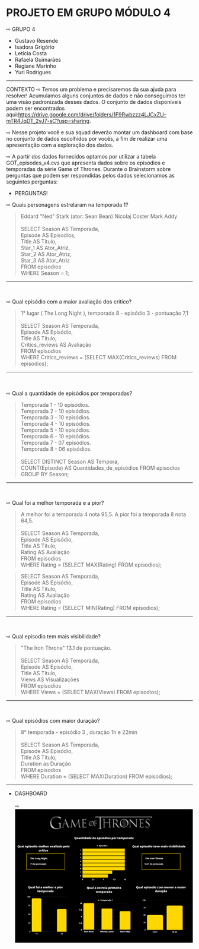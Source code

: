 # PROJETO EM GRUPO MÓDULO 4
 
⇨ GRUPO 4 
- Gustavo Resende
- Isadora Grigório
- Letícia Costa
- Rafaela Guimarães
- Regiane Marinho
- Yuri Rodrigues
------------------------------------


CONTEXTO ⇨ Temos um problema e precisaremos da sua ajuda para resolver! Acumulamos alguns conjuntos de dados e não conseguimos ter uma visão padronizada desses dados. O conjunto de dados disponíveis podem ser encontrados aqui:https://drive.google.com/drive/folders/1F9Rwbzzz4LJCxZU-mTR4JqDT_2vJ7-sC?usp=sharing.


⇨ Nesse projeto você e sua squad deverão montar um dashboard com base no conjunto de dados escolhidos por vocês, a fim de realizar uma apresentação com a exploração dos dados.


⇨ A partir dos dados fornecidos optamos por utilizar a tabela GOT_episodes_v4.cvs que apresenta dados sobre os episódios e temporadas da série Game of Thrones. Durante o Brainstorm sobre perguntas que podem ser respondidas pelos dados selecionamos as seguintes perguntas: 
<br/>


- PERGUNTAS!

⇨ Quais personagens estrelaram na temporada 1?
> Eddard "Ned" Stark (ator: Sean Bean)
> Nicolaj Coster 
> Mark Addy <br/> <br/>
> 	SELECT Season AS Temporada, <br/>
    Episode AS Episodios, <br/>
    Title AS Titulo, <br/>
    Star_1 AS Ator_Atriz, <br/>
    Star_2 AS Ator_Atriz, <br/>
    Star_3 AS Ator_Atriz <br/>
	FROM episodios <br/>
    WHERE Season = 1; <br/>
--------------------------
 <br/>

⇨ Qual episódio com a maior avaliação dos critico?
> 1° lugar ( The Long Night ), temporada 8 - episódio 3 - pontuação 7,1 <br/> <br/>
> 	SELECT Season AS Temporada, <br/>
	Episode AS Episódio, <br/>
	Title AS Título, <br/>
	Critics_reviews AS Avaliação <br/>
    FROM episodios <br/>
    WHERE Critics_reviews = (SELECT MAX(Critics_reviews) FROM episodios); <br/>
-----------------------
 <br/> <br/>
⇨ Qual a quantidade de episódios por temporadas?
> Temporada 1 - 10 episódios.  <br/>
> Temporada 2 - 10 episódios.  <br/>
> Temporada 3 - 10 episódios.  <br/>
> Temporada 4 - 10 episódios.  <br/>
> Temporada 5 - 10 episódios.  <br/>
> Temporada 6 - 10 episódios.  <br/>
> Temporada 7 - 07 episódios.  <br/>
> Temporada 8 - 06 episódios. <br/> <br/>
> 	SELECT DISTINCT Season AS Tempora, <br/>
COUNT(Episode) AS Quantidades_de_episódios FROM episodios GROUP BY Season;
---------------------------
 <br/>

⇨ Qual foi a melhor temporada e a pior?
> A melhor foi a temporada 4 nota 95,5.
> A pior foi a temporada 8 nota 64,5.<br/> <br/>
>	SELECT Season AS Temporada, <br/>
	Episode AS Episódio, <br/>
	Title AS Título, <br/>
	Rating AS Avaliação <br/>
    FROM episodios <br/>
    WHERE Rating = (SELECT MAX(Rating) FROM episodios); <br/>
    
>	SELECT Season AS Temporada, <br/>
	Episode AS Episódio, <br/>
	Title AS Título, <br/>
	Rating AS Avaliação <br/>
    FROM episodios <br/>
    WHERE Rating = (SELECT MIN(Rating) FROM episodios); <br/>
-------------------------
 <br/>

⇨ Qual episodio tem mais visibilidade?
> "The Iron Throne" 13.1 de pontuação. <br/> <br/>
> SELECT Season AS Temporada, <br/>
    Episode AS Episódio, <br/>
    Title AS Título, <br/>
    Views AS Visualizações <br/>
    FROM episodios <br/>
    WHERE Views = (SELECT MAX(Views) FROM episodios); <br/>
--------------------------
 <br/> 

⇨ Qual episódios com maior duração?
> 8° temporada -  episódio 3 , duração 1h e 22min <br/> <br/>
> SELECT Season AS Temporada, <br/>
    Episode AS Episódio, <br/>
    Title AS Título, <br/>
    Duration as Duração <br/>
    FROM episodios <br/>
    WHERE Duration = (SELECT MAX(Duration) FROM episodios); <br/>

-----------------------
- DASHBOARD  <br/> <br/>
⇨ ![texto](./Dashboard.png)






